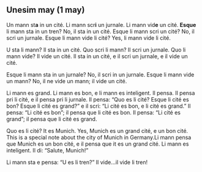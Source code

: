## Unesim may (1 may)

Un mann st**a** in un cité. Li mann scr**i** un jurnale. Li mann vid**e** un cité. **Esque** li mann sta in un tren? No, il sta in un cité. Esque li mann scri un cité? No, il scri un jurnale. Esque li mann vide li cité? Yes, li mann vide li cité.

U sta li mann? Il sta in un cité. Quo scri li mann? Il scri un jurnale. Quo li mann vide? Il vide un cité. Il sta in un cité, e il scri un jurnale, e il vide un cité.


Esque li mann sta in un <span data-tippy-content="English = Newspaper">jurnale</span>? No, il scri in un jurnale. Esque li mann vide un mann? No, il ne vide un mann; il vide un cité.

Li mann es grand. Li mann es bon, e li mann es inteligent. Il pensa. Il pensa pri li cité, e il pensa pri li jurnale. Il pensa: “Quo es li cité? Esque li cité es bon? Esque li cité es grand?” e il scri: <span class="sidenote">“Li cité es bon, e li cité es grand.”</span> Il pensa: “Li cité es bon”; il pensa que li cité es bon. Il pensa: “Li cité es grand”; il pensa que li cité es grand.

Quo es li cité? It es Munich. Yes, Munich es un grand cité, e un bon cité. <span class="sidenote">This is a special note about the city of Munich in Germany.</span>Li mann pensa que Munich es un bon cité, e il pensa que it es un grand cité. Li mann es inteligent. Il di: “Salute, Munich!”

Li mann sta e pensa: “U es li tren?” Il vide...il vide li tren!
